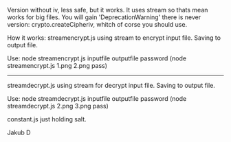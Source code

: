 Version without iv, less safe, but it works.
It uses stream so thats mean works for big files.
You will gain 'DeprecationWarning' there is never version: crypto.createCipheriv, whitch of corse you should use.

How it works:
streamencrypt.js using stream to encrypt input file.
Saving to output file.

Use:
node streamencrypt.js inputfile outputfile password
(node streamencrypt.js 1.png 2.png pass)

---

streamdecrypt.js using stream for decrypt input file.
Saving to output file.

Use:
node streamdecrypt.js inputfile outputfile password
(node streamdecrypt.js 2.png 3.png pass)

constant.js just holding salt.

Jakub D
